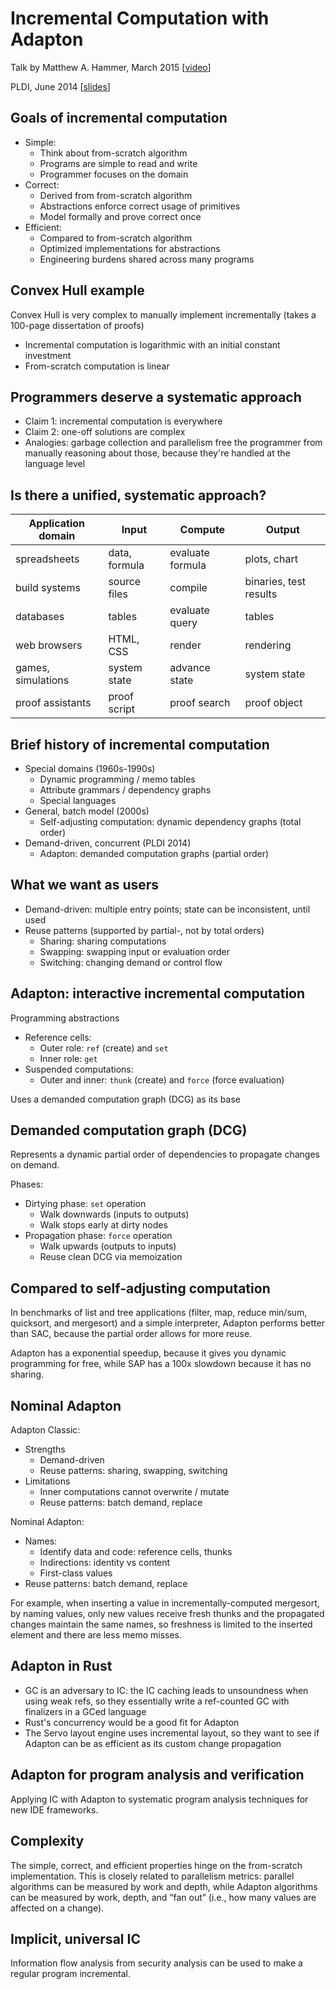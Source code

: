 # Incremental Computation with Adapton

Talk by Matthew A. Hammer, March 2015 [[video](https://vimeo.com/122066659)]

PLDI, June 2014 [[slides](http://matthewhammer.org/adapton/adapton-slides.pdf)]

## Goals of incremental computation

- Simple:
  - Think about from-scratch algorithm
  - Programs are simple to read and write
  - Programmer focuses on the domain
- Correct:
  - Derived from from-scratch algorithm
  - Abstractions enforce correct usage of primitives
  - Model formally and prove correct once
- Efficient:
  - Compared to from-scratch algorithm
  - Optimized implementations for abstractions
  - Engineering burdens shared across many programs

## Convex Hull example

Convex Hull is very complex to manually implement incrementally (takes a
100-page dissertation of proofs)

- Incremental computation is logarithmic with an initial constant investment
- From-scratch computation is linear

## Programmers deserve a systematic approach

- Claim 1: incremental computation is everywhere
- Claim 2: one-off solutions are complex
- Analogies: garbage collection and parallelism free the programmer from
  manually reasoning about those, because they're handled at the language level

## Is there a unified, systematic approach?

| Application domain | Input         | Compute          | Output                 |
| ------------------ | ------------- | ---------------- | ---------------------- |
| spreadsheets       | data, formula | evaluate formula | plots, chart           |
| build systems      | source files  | compile          | binaries, test results |
| databases          | tables        | evaluate query   | tables                 |
| web browsers       | HTML, CSS     | render           | rendering              |
| games, simulations | system state  | advance state    | system state           |
| proof assistants   | proof script  | proof search     | proof object           |

## Brief history of incremental computation

- Special domains (1960s-1990s)
  - Dynamic programming / memo tables
  - Attribute grammars / dependency graphs
  - Special languages
- General, batch model (2000s)
  - Self-adjusting computation: dynamic dependency graphs (total order)
- Demand-driven, concurrent (PLDI 2014)
  - Adapton: demanded computation graphs (partial order)

## What we want as users

- Demand-driven: multiple entry points; state can be inconsistent, until used
- Reuse patterns (supported by partial-, not by total orders)
  - Sharing: sharing computations
  - Swapping: swapping input or evaluation order
  - Switching: changing demand or control flow

## Adapton: interactive incremental computation

Programming abstractions
- Reference cells:
  - Outer role: `ref` (create) and `set`
  - Inner role: `get`
- Suspended computations:
  - Outer and inner: `thunk` (create) and `force` (force evaluation)

Uses a demanded computation graph (DCG) as its base

## Demanded computation graph (DCG)

Represents a dynamic partial order of dependencies to propagate changes on
demand.

Phases:
- Dirtying phase: `set` operation
  - Walk downwards (inputs to outputs)
  - Walk stops early at dirty nodes
- Propagation phase: `force` operation
  - Walk upwards (outputs to inputs)
  - Reuse clean DCG via memoization

## Compared to self-adjusting computation

In benchmarks of list and tree applications (filter, map, reduce min/sum,
quicksort, and mergesort) and a simple interpreter, Adapton performs better than
SAC, because the partial order allows for more reuse.

Adapton has a exponential speedup, because it gives you dynamic programming for
free, while SAP has a 100x slowdown because it has no sharing.

## Nominal Adapton

Adapton Classic:
- Strengths
  - Demand-driven
  - Reuse patterns: sharing, swapping, switching
- Limitations
  - Inner computations cannot overwrite / mutate
  - Reuse patterns: batch demand, replace

Nominal Adapton:
- Names:
  - Identify data and code: reference cells, thunks
  - Indirections: identity vs content
  - First-class values
- Reuse patterns: batch demand, replace

For example, when inserting a value in incrementally-computed mergesort, by
naming values, only new values receive fresh thunks and the propagated changes
maintain the same names, so freshness is limited to the inserted element and
there are less memo misses.

## Adapton in Rust

- GC is an adversary to IC: the IC caching leads to unsoundness when using weak
  refs, so they essentially write a ref-counted GC with finalizers in a GCed
  language
- Rust's concurrency would be a good fit for Adapton
- The Servo layout engine uses incremental layout, so they want to see if
  Adapton can be as efficient as its custom change propagation

## Adapton for program analysis and verification

Applying IC with Adapton to systematic program analysis techniques for new IDE
frameworks.

## Complexity

The simple, correct, and efficient properties hinge on the from-scratch
implementation. This is closely related to parallelism metrics: parallel
algorithms can be measured by work and depth, while Adapton algorithms can be
measured by work, depth, and “fan out” (i.e., how many values are affected on a
change).

## Implicit, universal IC

Information flow analysis from security analysis can be used to make a regular
program incremental.

